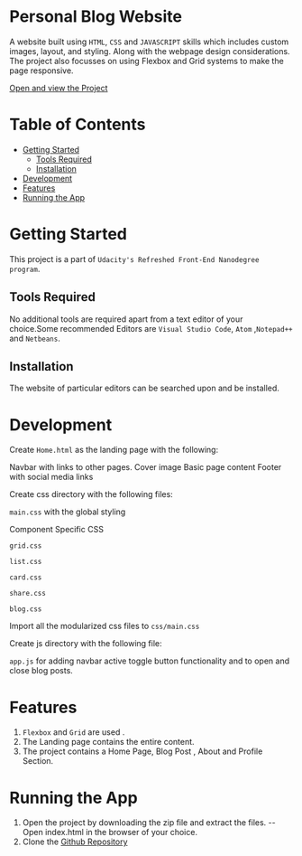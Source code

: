 # Personal Blog Website
A website built using `HTML`, `CSS` and `JAVASCRIPT` skills which includes custom images, layout, and styling. Along with the webpage design considerations. The project also focusses on using Flexbox and Grid systems to make the page responsive.

[Open and view the Project](https://jain-shreyaa-1808.github.io/PersonalBlog/Home.html)

# Table of Contents
* [Getting Started](#Getting-Started)
  - [Tools Required](##Tools-Required)
  - [Installation](##Installation)
* [Development](#Development)
* [Features](#Features)
* [Running the App](#Running-the-App)

# Getting Started
This project is a part of `Udacity's Refreshed Front-End Nanodegree program`.

## Tools Required
No additional tools are required apart from a text editor of your choice.Some recommended Editors are `Visual Studio Code`, `Atom` ,`Notepad++` and `Netbeans`.
## Installation
The website of particular editors can be searched upon and be installed.

# Development
Create `Home.html` as the landing page with the following:

Navbar with links to other pages.
Cover image
Basic page content
Footer with social media links

Create css directory with the following files:

`main.css` with the global styling

Component Specific CSS

`grid.css`

`list.css`

`card.css`

`share.css`

`blog.css`

Import all the modularized css files to `css/main.css`

Create js directory with the following file:

`app.js` for adding navbar active toggle button functionality and to open and close blog posts.

# Features
1. `Flexbox` and `Grid` are used .
2. The Landing page contains the entire content.
3. The project contains a Home Page, Blog Post , About and Profile Section.

# Running the App
1. Open the project by downloading the zip file and extract the files.
 -- Open index.html in the browser of your choice.
2. Clone the [Github Repository](https://github.com/jain-shreyaa/PersonalBlog)
